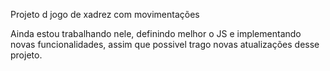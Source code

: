 Projeto d jogo de xadrez com movimentações


Ainda estou trabalhando nele, definindo melhor o JS e implementando novas funcionalidades, assim que possivel trago novas atualizações desse projeto.

